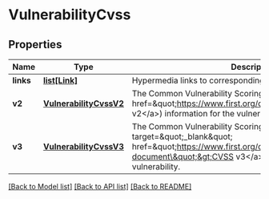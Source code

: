 # VulnerabilityCvss

## Properties
Name | Type | Description | Notes
------------ | ------------- | ------------- | -------------
**links** | [**list[Link]**](Link.md) | Hypermedia links to corresponding or related resources. | [optional] 
**v2** | [**VulnerabilityCvssV2**](VulnerabilityCvssV2.md) | The Common Vulnerability Scoring System (&lt;a href&#x3D;\&quot;https://www.first.org/cvss/v2/guide\&quot;&gt;CVSS v2&lt;/a&gt;) information for the vulnerability. | [optional] 
**v3** | [**VulnerabilityCvssV3**](VulnerabilityCvssV3.md) | The Common Vulnerability Scoring System (&lt;a target&#x3D;\&quot;_blank\&quot; href&#x3D;\&quot;https://www.first.org/cvss/specification-document\&quot;&gt;CVSS v3&lt;/a&gt;) information for the vulnerability. | [optional] 

[[Back to Model list]](../README.md#documentation-for-models) [[Back to API list]](../README.md#documentation-for-api-endpoints) [[Back to README]](../README.md)


